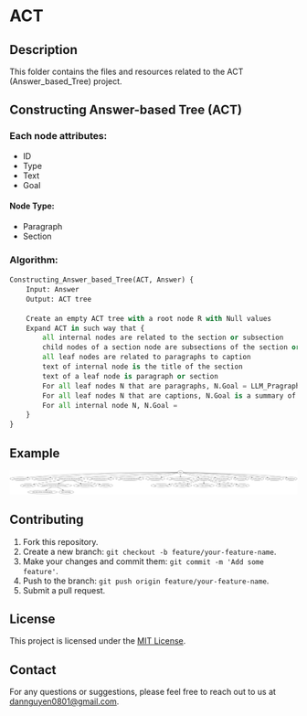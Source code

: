 # ACT

## Description
This folder contains the files and resources related to the ACT (Answer_based_Tree) project.


## Constructing Answer-based Tree (ACT)

### Each node attributes:
- ID
- Type
- Text
- Goal

#### Node Type: 
- Paragraph
- Section

### Algorithm:
```python
Constructing_Answer_based_Tree(ACT, Answer) {
    Input: Answer
    Output: ACT tree

    Create an empty ACT tree with a root node R with Null values
    Expand ACT in such way that {
        all internal nodes are related to the section or subsection
        child nodes of a section node are subsections of the section or are paragraphs or captions in that section related to the section
        all leaf nodes are related to paragraphs to caption
        text of internal node is the title of the section
        text of a leaf node is paragraph or section
        For all leaf nodes N that are paragraphs, N.Goal = LLM_Pragraph_Main_Goal(N.Text)
        For all leaf nodes N that are captions, N.Goal is a summary of the caption
        For all internal node N, N.Goal =
    }
}
```

## Example
![act_tree](act_tree.png "Samle ACT tree")

## Contributing
1. Fork this repository.
2. Create a new branch: `git checkout -b feature/your-feature-name`.
3. Make your changes and commit them: `git commit -m 'Add some feature'`.
4. Push to the branch: `git push origin feature/your-feature-name`.
5. Submit a pull request.

## License
This project is licensed under the [MIT License](LICENSE).

## Contact
For any questions or suggestions, please feel free to reach out to us at [dannguyen0801@gmail.com](dannguyen0801@gmail.com).